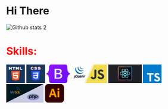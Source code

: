 

# Hi There



 ![Github stats 2](https://github-readme-stats.vercel.app/api?username=zeynepbacaksiiz&show_icons=true&theme=radical)
<div class="container-fluid">
  <div class="row">
    <h1 style="color:red">Skills:</h1>
    <img src="k.webp" width="%14.28" height="50px">
      <img src="g.png" width="%14.28" height="50px">
         <img src="c.png" width="%14.28" height="50px">
       <img src="a.webp" width="%14.28" height="50px">
         <img src="e.svg" width="%14.28" height="50px">
           <img src="f.svg" width="%14.28" height="50px">
         <img src="d.jpeg" width="%14.28" height="50px">
       <img src="b.png" width="%14.28" height="50px">
  </div>
</div>

